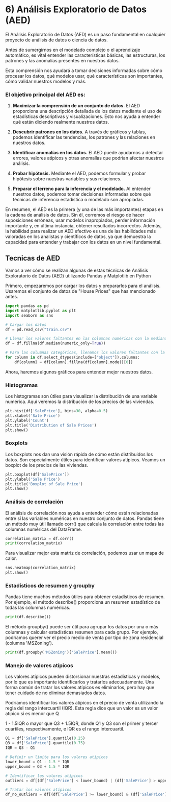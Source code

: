 # 6) Análisis Exploratorio de Datos (AED)
El Análisis Exploratorio de Datos (AED) es un paso fundamental en cualquier proyecto de análisis de datos o ciencia de datos. 

Antes de sumergirnos en el modelado complejo o el aprendizaje automático, es vital entender las características básicas, las estructuras, los patrones y las anomalías presentes en nuestros datos. 

Esta comprensión nos ayudará a tomar decisiones informadas sobre cómo procesar los datos, qué modelos usar, qué características son importantes, cómo validar nuestros modelos y más.

### El objetivo principal del AED es:

1. **Maximizar la comprensión de un conjunto de datos.** El AED proporciona una descripción detallada de los datos mediante el uso de estadísticas descriptivas y visualizaciones. Esto nos ayuda a entender qué están diciendo realmente nuestros datos.

2. **Descubrir patrones en los datos.** A través de gráficos y tablas, podemos identificar las tendencias, los patrones y las relaciones en nuestros datos.

3. **Identificar anomalías en los datos.** El AED puede ayudarnos a detectar errores, valores atípicos y otras anomalías que podrían afectar nuestros análisis.

4. **Probar hipótesis.** Mediante el AED, podemos formular y probar hipótesis sobre nuestras variables y sus relaciones.

5. **Preparar el terreno para la inferencia y el modelado.** Al entender nuestros datos, podemos tomar decisiones informadas sobre qué técnicas de inferencia estadística o modelado son apropiadas.

En resumen, el AED es la primera (y una de las más importantes) etapas en la cadena de análisis de datos. Sin él, corremos el riesgo de hacer suposiciones erróneas, usar modelos inapropiados, perder información importante y, en última instancia, obtener resultados incorrectos. Además, la habilidad para realizar un AED efectivo es una de las habilidades más valoradas en los analistas y científicos de datos, ya que demuestra la capacidad para entender y trabajar con los datos en un nivel fundamental.

## Tecnicas de AED
Vamos a ver cómo se realizan algunas de estas técnicas de Análisis Exploratorio de Datos (AED) utilizando Pandas y Matplotlib en Python

Primero, empezaremos por cargar los datos y prepararlos para el análisis. Usaremos el conjunto de datos de "House Prices" que has mencionado antes.

```python
import pandas as pd
import matplotlib.pyplot as plt
import seaborn as sns

# Cargar los datos
df = pd.read_csv("train.csv")

# Llenar los valores faltantes en las columnas numéricas con la mediana de las columnas correspondientes
df = df.fillna(df.median(numeric_only=True))

# Para las columnas categóricas, llenamos los valores faltantes con la moda (el valor más común)
for column in df.select_dtypes(include=["object"]).columns:
    df[column] = df[column].fillna(df[column].mode()[0])
```

Ahora, haremos algunos gráficos para entender mejor nuestros datos.

### Histogramas
Los histogramas son útiles para visualizar la distribución de una variable numérica. Aquí veremos la distribución de los precios de las viviendas.
```python
plt.hist(df['SalePrice'], bins=30, alpha=0.5)
plt.xlabel('Sale Price')
plt.ylabel('Count')
plt.title('Distribution of Sale Prices')
plt.show()
```

### Boxplots
Los boxplots nos dan una visión rápida de cómo están distribuidos los datos. Son especialmente útiles para identificar valores atípicos. Veamos un boxplot de los precios de las viviendas.
```python
plt.boxplot(df['SalePrice'])
plt.ylabel('Sale Price')
plt.title('Boxplot of Sale Price')
plt.show()
```

### Análisis de correlación
El análisis de correlación nos ayuda a entender cómo están relacionadas entre sí las variables numéricas en nuestro conjunto de datos. Pandas tiene un método muy útil llamado corr() que calcula la correlación entre todas las columnas numéricas del DataFrame.
```python
correlation_matrix = df.corr()
print(correlation_matrix)
```
Para visualizar mejor esta matriz de correlación, podemos usar un mapa de calor.
```python
sns.heatmap(correlation_matrix)
plt.show()
```

### Estadísticos de resumen y groupby
Pandas tiene muchos métodos útiles para obtener estadísticos de resumen. Por ejemplo, el método describe() proporciona un resumen estadístico de todas las columnas numéricas.
```python
print(df.describe())
```
El método groupby() puede ser útil para agrupar los datos por una o más columnas y calcular estadísticas resumen para cada grupo. Por ejemplo, podríamos querer ver el precio medio de venta por tipo de zona residencial (columna 'MSZoning').
```python
print(df.groupby('MSZoning')['SalePrice'].mean())
```

### Manejo de valores atípicos
Los valores atípicos pueden distorsionar nuestras estadísticas y modelos, por lo que es importante identificarlos y tratarlos adecuadamente. Una forma común de tratar los valores atípicos es eliminarlos, pero hay que tener cuidado de no eliminar demasiados datos.

Podríamos identificar los valores atípicos en el precio de venta utilizando la regla del rango intercuartil (IQR). Esta regla dice que un valor es un valor atípico si es menor que Q

1 - 1.5IQR o mayor que Q3 + 1.5IQR, donde Q1 y Q3 son el primer y tercer cuartiles, respectivamente, e IQR es el rango intercuartil.

```python
Q1 = df['SalePrice'].quantile(0.25)
Q3 = df['SalePrice'].quantile(0.75)
IQR = Q3 - Q1

# Definir un límite para los valores atípicos
lower_bound = Q1 - 1.5 * IQR
upper_bound = Q3 + 1.5 * IQR

# Identificar los valores atípicos
outliers = df[(df['SalePrice'] < lower_bound) | (df['SalePrice'] > upper_bound)]

# Tratar los valores atípicos
df_no_outliers = df[(df['SalePrice'] >= lower_bound) & (df['SalePrice'] <= upper_bound)]
```